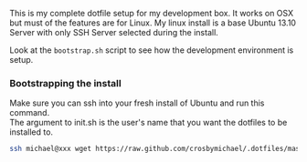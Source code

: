 This is my complete dotfile setup for my development box.  It works on OSX but must of the features 
are for Linux.  My linux install is a base Ubuntu 13.10 Server with only SSH Server selected
during the install.

Look at the `bootstrap.sh` script to see how the development environment is setup.

### Bootstrapping the install
Make sure you can ssh into your fresh install of Ubuntu and run this command.  
The argument to init.sh is the user's name that you want the dotfiles to be installed to.

```bash
ssh michael@xxx wget https://raw.github.com/crosbymichael/.dotfiles/master/init.sh && chmod +x init.sh && sudo ./init.sh michael
```


